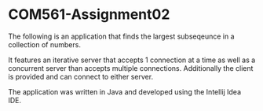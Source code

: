 # COM561-Assignment02

The following is an application that finds the largest subseqeunce in a collection of numbers.

It features an iterative server that accepts 1 connection at a time as well as a concurrent server than accepts multiple connections.
Additionally the client is provided and can connect to either server.

The application was written in Java and developed using the Intellij Idea IDE.
